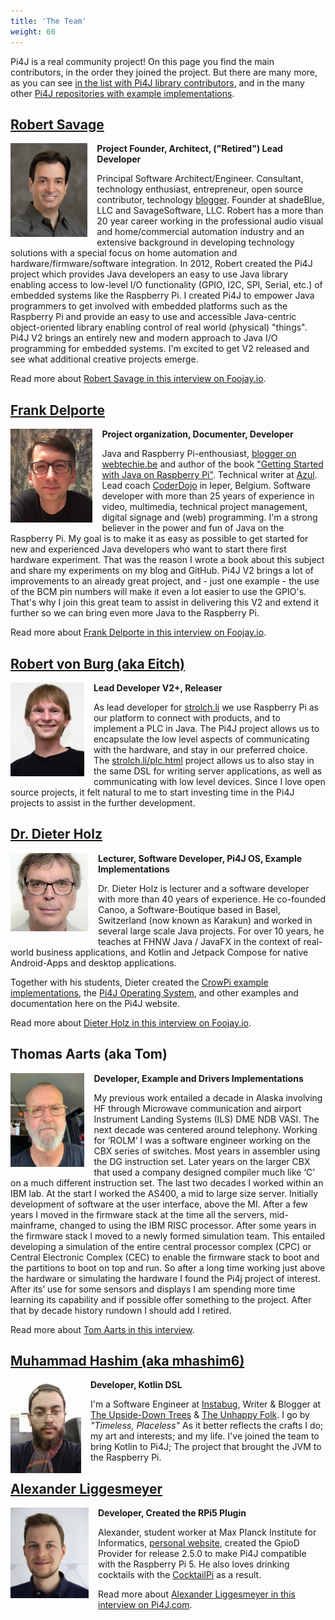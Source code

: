 ```yaml
---
title: 'The Team'
weight: 60
---
```


Pi4J is a real community project! On this page you find the main contributors, in the order they joined the project. But there are many more, as you can see [in the list with Pi4J library contributors](https://github.com/Pi4J/pi4j/graphs/contributors), and in the many other [Pi4J repositories with example implementations](https://github.com/orgs/Pi4J/repositories).

<h2 style="clear: both;"><a href="https://twitter.com/savageautomate" target="_blank">Robert Savage</a></h2>

<img src="/assets/about/team/robert-savage.png" style="float: left; margin: 0 15px 10px 0; max-width: 125px; max-height: 150px;">

**Project Founder, Architect, ("Retired") Lead Developer**

Principal Software Architect/Engineer. Consultant, technology enthusiast, entrepreneur, open source contributor, technology [blogger](http://www.savagehomeautomation.com/). Founder at shadeBlue, LLC and SavageSoftware, LLC.  Robert has a more than 20 year career working in the professional audio visual and home/commercial automation industry and an extensive background in developing technology solutions with a special focus on home automation and hardware/firmware/software integration. In 2012, Robert created the Pi4J project which provides Java developers an easy to use Java library enabling access to low-level I/O functionality (GPIO, I2C, SPI, Serial, etc.) of embedded systems like the Raspberry Pi. I created Pi4J to empower Java programmers to get involved with embedded platforms such as the Raspberry Pi and provide an easy to use and accessible Java-centric object-oriented library enabling control of real world (physical) "things".  Pi4J V2 brings an entirely new and modern approach to Java I/O programming for embedded systems.  I'm excited to get V2 released and see what additional creative projects emerge.  

Read more about [Robert Savage in this interview on Foojay.io](https://foojay.io/today/interviews-with-robert-savage-and-johan-vos-on-the-state-of-java-on-raspberry-pi/).

<h2 style="clear: both;"><a href="https://www.linkedin.com/in/frankdelporte/" target="_blank">Frank Delporte</a></h2>

<img src="/assets/about/team/frank.jpg" style="float: left; margin-right: 15px; margin: 0 15px 10px 0; max-height: 150px;">

**Project organization, Documenter, Developer**

Java and Raspberry Pi-enthousiast, [blogger on webtechie.be](https://webtechie.be/) and author of the book ["Getting Started with Java on Raspberry Pi"](https://webtechie.be/books/). Technical writer at [Azul](https://www.azul.com/). Lead coach [CoderDojo](https://www.coderdojobelgium.be) in Ieper, Belgium. Software developer with more than 25 years of experience in video, multimedia, technical project management, digital signage and (web) programming. I'm a strong believer in the power and fun of Java on the Raspberry Pi. My goal is to make it as easy as possible to get started for new and experienced Java developers who want to start there first hardware experiment. That was the reason I wrote a book about this subject and share my experiments on my blog and GitHub. Pi4J V2 brings a lot of improvements to an already great project, and - just one example - the use of the BCM pin numbers will make it even a lot easier to use the GPIO's. That's why I join this great team to assist in delivering this V2 and extend it further so we can bring even more Java to the Raspberry Pi.        

Read more about [Frank Delporte in this interview on Foojay.io](https://foojay.io/today/unlocking-java-secrets-with-frank-delporte-insights-stories-and-tips-for-success/). 

<h2 style="clear: both;"><a href="https://mstdn.gsi.li/@eitch" target="_blank">Robert von Burg (aka Eitch)</a></h2>

<img src="/assets/about/team/eitch.jpg" style="float: left; margin: 0 15px 10px 0; max-width: 125px; max-height: 150px;">

**Lead Developer V2+, Releaser**

As lead developer for [strolch.li](https://strolch.li) we use Raspberry Pi as our platform to connect with products, and to implement a PLC in Java. The Pi4J project allows us to encapsulate the low level aspects of communicating with the hardware, and stay in our preferred choice. The [strolch.li/plc.html](https://strolch.li/plc.html) project allows us to also stay in the same DSL for writing server applications, as well as communicating with low level devices. Since I love open source projects, it felt natural to me to start investing time in the Pi4J projects to assist in the further development.

<h2 style="clear: both;"><a href="https://www.linkedin.com/in/dieter-holz-24761524/" target="_blank">Dr. Dieter Holz</a></h2>

<img src="/assets/about/team/dieter-holz.png" style="float: left; margin: 0 15px 10px 0; max-width: 125px; max-height: 150px;">

**Lecturer, Software Developer, Pi4J OS, Example Implementations**

Dr. Dieter Holz is lecturer and a software developer with more than 40 years of experience. He co-founded Canoo, a Software-Boutique based in Basel, Switzerland (now known as Karakun) and worked in several large scale Java projects. For over 10 years, he teaches at FHNW Java / JavaFX in the context of real-world business applications, and Kotlin and Jetpack Compose for native Android-Apps and desktop applications.

Together with his students, Dieter created the [CrowPi example implementations](/examples/components/), the [Pi4J Operating System](/pi4j-os/), and other examples and documentation here on the Pi4J website.

Read more about [Dieter Holz in this interview on Foojay.io](https://foojay.io/today/java-in-education-combining-java-with-raspberry-pi-and-the-pi4j-library/).

<h2 style="clear: both;">Thomas Aarts (aka Tom)</h2>

<img src="/assets/about/team/tom.jpg" style="float: left; margin: 0 15px 10px 0; max-width: 125px; max-height: 150px;">

**Developer, Example and Drivers Implementations**

My previous work entailed a decade in Alaska involving HF through Microwave communication and airport Instrument Landing Systems (ILS) DME NDB VASI. The next decade was centered around telephony. Working for ‘ROLM’ I was a software engineer working on the CBX series of switches. Most years in assembler using the DG instruction set. Later years on the larger CBX that used a company designed compiler much like ‘C’ on a much different instruction set. The last two decades I worked within an IBM lab. At the start I worked the AS400, a mid to large size server. Initially development of software at the user interface, above the MI.  After a few years I moved in the firmware stack at the time all the servers, mid-mainframe, changed to using the IBM RISC processor. After some years in the firmware stack I moved to a newly formed simulation team. This entailed developing a simulation of the entire central processor complex (CPC)  or Central Electronic Complex (CEC) to enable the firmware stack to boot and the partitions to boot on top and run. So after a long time working just above the hardware or simulating the hardware I found the Pi4j project of interest. After its’ use for some sensors and displays I am spending more time learning its capability and if possible offer something to the project. After that by decade history rundown I should add I retired. 

Read more about [Tom Aarts in this interview](https://pi4j.com/blog/2024/20240425_interview_tom_aarts/).

<h2 style="clear: both;"><a href="https://twitter.com/UpsideDownTrees" target="_blank">Muhammad Hashim (aka mhashim6)</a></h2>

<img src="/assets/about/team/muhammad.jpg" style="float: left; margin: 0 15px 10px 0; max-width: 125px; max-height: 150px;">

**Developer, Kotlin DSL**

I'm a Software Engineer at [Instabug](https://www.instabug.com/), Writer & Blogger at [The Upside-Down Trees](https://blog.mhashim6.me) & [The Unhappy Folk](https://blog.unhappyfolk.org). I go by *"Timeless, Placeless"* As it better reflects the crafts I do; my art and interests; and my life. I've joined the team to bring Kotlin to Pi4J; The project that brought the JVM to the Raspberry Pi. 

<h2 style="clear: both;"><a href="https://www.linkedin.com/in/alexander-liggesmeyer/" target="_blank">Alexander Liggesmeyer</a></h2>

<img src="/assets/about/team/alexander.jpg" style="float: left; margin: 0 15px 10px 0; max-width: 125px; max-height: 150px;">

**Developer, Created the RPi5 Plugin**

Alexander, student worker at Max Planck Institute for Informatics, [personal website](https://alexander.liggesmeyer.net/), created the GpioD Provider for release 2.5.0 to make Pi4J compatible with the Raspberry Pi 5. He also loves drinking cocktails with the [CocktailPi](https://pi4j.com/featured-projects/cocktail-maker-by-alex9849/) as a result. 

Read more about [Alexander Liggesmeyer in this interview on Pi4J.com](https://pi4j.com/blog/2024/20240318_interview_alexander_liggesmeyer/).